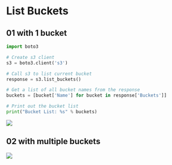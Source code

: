 # List Buckets

## 01 with 1 bucket
````python
import boto3

# Create s3 client
s3 = boto3.client('s3')

# Call s3 to list current bucket
response = s3.list_buckets()

# Get a list of all bucket names from the response
buckets = [bucket['Name'] for bucket in response['Buckets']] 

# Print out the bucket list
print("Bucket List: %s" % buckets)
````
[<img src="https://i.imgur.com/AR5Ey7E.png">](https://i.imgur.com/AR5Ey7E.png)

## 02 with multiple buckets
[<img src="https://i.imgur.com/PpdygDH.png">](https://i.imgur.com/PpdygDH.png)
